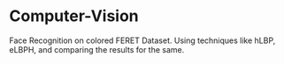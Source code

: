 # Computer-Vision
Face Recognition on colored FERET Dataset. Using techniques like hLBP, eLBPH, and comparing the results for the same.
